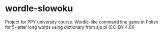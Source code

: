 # wordle-slowoku
Project for PPY university course. Wordle-like command line game in Polish for 5-letter long words using dictionary from sjp.pl (CC-BY 4.0))

